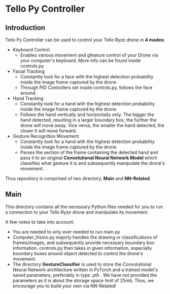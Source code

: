 # Tello Py Controller

## Introduction
Tello Py Controller can be used to control your Tello Ryze drone in **4 modes**:

* Keyboard Control
  - Enables various movement and gfeature control of your Drone via your computer's keyboard. More info can be found inside controls.py
* Facial Tracking
  - Constantly look for a face with the highest detection probability inside the image frame captured by the drone.
  - Through PID Controllers set inside controls.py, follows the face around.
* Hand Tracking
  - Constantly look for a hand with the highest detection probability inside the image frame captured by the drone.
  - Follows the hand vertically and horizontally only. The bigger the hand detected, resulting in a larger boundary box, the further the drone will move away. Vice versa, the smaller the hand detected, the closer it will move forward.
* Gesture Recognition Movement
  -  Constantly look for a hand with the highest detection probability inside the image frame captured by the drone.
  -  Parses the section of the frame containing the detected hand and pass it to an original **Convolutional Neural Network Model** which classifies what gesture it is and subsequently manipulate the drone's movement.

Thus repository is comprised of two directory, **Main** and **NN-Related**.

## Main
This directory contains all the necessary Python files needed for you to run a connection to your Tello Ryze drone and manipulate its movement.

A few notes to take into account:

* You are needed to only ever needed to run main.py
* Computer_Vision.py majorly handles the drawing or classifications of frames/images, and subsequently provide necessary boundary box information. controls.py then takes in given information, especially boundary boxes around object detected to control the drone's movement. 
* The directory **GestureClassifier** is used to store the Convolutional Neural Network architecture written in PyTorch and a trained model's saved parameters, preferably in type .pth . We have not provided the parameters as it is about the storage space limit of 25mb. Thus, we encourage you to build your own via NN-Related!


